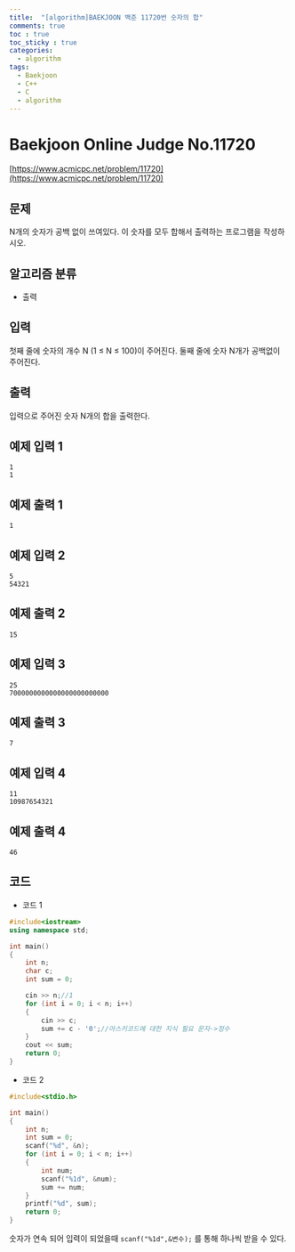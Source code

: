 ```yaml
---
title:  "[algorithm]BAEKJOON 백준 11720번 숫자의 합"
comments: true
toc : true
toc_sticky : true
categories:
  - algorithm
tags:
  - Baekjoon
  - C++
  - C
  - algorithm
---
```


# Baekjoon Online Judge No.11720

[https://www.acmicpc.net/problem/11720](https://www.acmicpc.net/problem/11720)

## 문제

N개의 숫자가 공백 없이 쓰여있다. 이 숫자를 모두 합해서 출력하는 프로그램을 작성하시오.

## 알고리즘 분류

- 출력



## 입력

첫째 줄에 숫자의 개수 N (1 ≤ N ≤ 100)이 주어진다. 둘째 줄에 숫자 N개가 공백없이 주어진다.

## 출력

입력으로 주어진 숫자 N개의 합을 출력한다.



## 예제 입력 1

```
1
1  
```

## 예제 출력 1

```
1
```



## 예제 입력 2

```
5
54321
```

## 예제 출력 2

```
15
```



## 예제 입력 3

```
25
7000000000000000000000000
```

## 예제 출력 3

```
7
```



## 예제 입력 4

```
11
10987654321
```

## 예제 출력 4

```
46
```



## 코드

- 코드 1

```c++
#include<iostream>
using namespace std;

int main()
{
	int n;
	char c;
	int sum = 0;

	cin >> n;//1
	for (int i = 0; i < n; i++)
	{
		cin >> c;
		sum += c - '0';//아스키코드에 대한 지식 필요 문자->정수
	}
	cout << sum;
	return 0;
}
```

- 코드 2

```c
#include<stdio.h>

int main()
{
	int n;
	int sum = 0;
	scanf("%d", &n);
	for (int i = 0; i < n; i++)
	{
		int num;
		scanf("%1d", &num);
		sum += num;
	}
	printf("%d", sum);
	return 0;
}
```

숫자가 연속 되어 입력이 되었을때 `scanf("%1d",&변수);` 를 통해 하나씩 받을 수 있다.